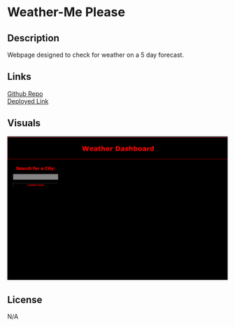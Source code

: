 # Weather-Me Please

## Description

Webpage designed to check for weather on a 5 day forecast. 

## Links

<a href="https://github.com/0-Sunny-0/Weather-Me">Github Repo</a><br>
<a href="https://0-sunny-0.github.io/Weather-Me/">Deployed Link</a>

## Visuals

<img src="./assets/images/Landing-page.png" alt="image of landing page showing search bar and header that reads weather-dashboard">

## License

N/A
